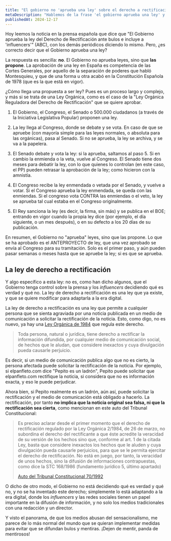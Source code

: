 ```yaml
---
title: "El gobierno no 'aprueba una ley' sobre el derecho a rectificación"
metaDescription: "Hablemos de la frase 'el gobierno aprueba una ley' y por qué no es correcta, poniendo como ejemplo la ley de derecho a rectificación en prensa"
publishedAt: 2024-12-17
---
```


Hoy leemos la noticia en la prensa española que dice que "El Gobierno aprueba la ley del Derecho de Rectificación ante bulos e incluye a 'influencers'" (ABC), con los demás periódicos diciendo lo mismo. Pero, ¿es correcto decir que el Gobierno aprueba una ley?

La respuesta es sencilla: **no**. El Gobierno no aprueba leyes, sino que **las propone**. La aprobación de una ley en España es competencia de las Cortes Generales, por aquello de la separación de poderes que habló Montesquieu, y que de una forma u otra acabó en la Constitución Española de 1978 (que es la que está en vigor).

¿Cómo llega una propuesta a ser ley? Pues es un proceso largo y complejo, y más si se trata de una Ley Orgánica, como es el caso de la "Ley Orgánica Reguladora del Derecho de Rectificación" que se quiere aprobar.

1. El Gobierno, el Congreso, el Senado o 500.000 ciudadanos (a través de la Iniciativa Legislativa Popular) proponen una ley.

2. La ley llega al Congreso, donde se debate y se vota. En caso de que se apruebe (con mayoría simple para las leyes normales, o absoluta para las orgánicas), pasa al Senado. Si no se aprueba, la ley se archiva, y se va a la papelera.

3. El Senado debate y vota la ley: si la aprueba, saltamos al paso 5. Si en cambio la enmienda o la veta, vuelve al Congreso. El Senado tiene dos meses para debatir la ley, con lo que quienes lo controlan (en este caso, el PP) pueden retrasar la aprobación de la ley; como hicieron con la amnistía.

4. El Congreso recibe la ley enmendada o vetada por el Senado, y vuelve a votar. Si el Congreso aprueba la ley enmendada, se queda con las enmiendas. Si el congreso vota CONTRA las enmiendas o el veto, la ley se aprueba tal cual estaba en el Congreso originalmente.

5. El Rey sanciona la ley (es decir, la firma, sin más) y se publica en el BOE; entrando en vigor cuando la propia ley dice (por ejemplo, el día siguiente, o un mes después), o en su defecto a los 20 días de su publicación.

En resumen, el Gobierno no "aprueba" leyes, sino que las propone. Lo que se ha aprobado es el ANTEPROYECTO de ley, que una vez aprobado se envía al Congreso para su tramitación. Solo es el primer paso, y aún pueden pasar semanas o meses hasta que se apruebe la ley; si es que se aprueba.

## La ley de derecho a rectificación

Y algo específico a esta ley: no es, como han dicho algunos, que el Gobierno tenga control sobre la prensa y los _influencers_ decidiendo qué es verdad y qué no. La ley de derecho a rectificación es una ley que ya existe, y que se quiere modificar para adaptarla a la era digital.

La ley de derecho a rectificación es una ley que permite a cualquier persona que se sienta agraviada por una noticia publicada en un medio de comunicación a solicitar la rectificación de la noticia. Esto, como digo, no es nuevo, ya hay una [Ley Orgánica de 1984](https://www.boe.es/buscar/act.php?id=BOE-A-1984-7248) que regula este derecho.

> Toda persona, natural o jurídica, tiene derecho a rectificar la información difundida, por cualquier medio de comunicación social, de hechos que le aludan, que considere inexactos y cuya divulgación pueda causarle perjuicio.

Es decir, si un medio de comunicación publica algo que no es cierto, la persona afectada puede solicitar la rectificación de la noticia. Por ejemplo, si elpanfleto.com dice "Pepito es un ladrón", Pepito puede solicitar que elpanfleto.com rectifique la noticia, si considera que no es información exacta, y eso le puede perjudicar.

Ahora bien, si Pepito realmente es un ladrón, aún así, puede solicitar la rectificación y el medio de comunicación está obligado a hacerlo. La rectificación, por tanto **no implica que la noticia original sea falsa, ni que la rectificación sea cierta**, como mencionan en este auto del Tribunal Constitucional:

> Es preciso aclarar desde el primer momento que el derecho de rectificación regulado por la Ley Orgánica 2/1984, de 26 de marzo, no subordina el derecho del rectificante a que éste acredite la veracidad de su versión de los hechos sino que, conforme al art. 1 de la citada Ley, basta que considere inexactos los hechos que le aluden y cuya divulgación pueda causarle perjuicios, para que se le permita ejercitar el derecho de rectificación. No está en juego, por tanto, la veracidad de unos hechos, sino la difusión de informaciones contrapuestas, como dice la STC 168/1986 (fundamento jurídico 5, último apartado)
>
> [Auto del Tribunal Constitucional 70/1992](https://vlex.es/vid/-58123318)

O dicho de otro modo, el Gobierno no está decidiendo qué es verdad y qué no, y no se ha inventado este derecho; simplemente lo está adaptando a la era digital, donde los _influencers_ y las redes sociales tienen un papel importante en la difusión de información, y no solo los medios tradicionales con una redacción y un director.

Y visto el panorama, de que los medios abusan del sensacionalismo, me parece de lo más normal del mundo que se quieran implementar medidas para evitar que se difundan bulos y mentiras. ¡Dejen de mentir, panda de mentirosos!